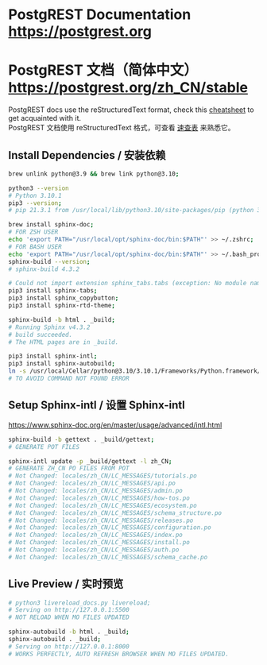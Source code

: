 # PostgREST Documentation https://postgrest.org
# PostgREST 文档（简体中文） https://postgrest.org/zh_CN/stable

PostgREST docs use the reStructuredText format, check this [cheatsheet](https://github.com/ralsina/rst-cheatsheet/blob/master/rst-cheatsheet.rst) to get acquainted with it.
<br />
PostgREST 文档使用 reStructuredText 格式，可查看 [速查表](https://github.com/ralsina/rst-cheatsheet/blob/master/rst-cheatsheet.rst) 来熟悉它。

## Install Dependencies / 安装依赖
```bash
brew unlink python@3.9 && brew link python@3.10;

python3 --version
# Python 3.10.1
pip3 --version;
# pip 21.3.1 from /usr/local/lib/python3.10/site-packages/pip (python 3.10)

brew install sphinx-doc;
# FOR ZSH USER
echo 'export PATH="/usr/local/opt/sphinx-doc/bin:$PATH"' >> ~/.zshrc;
# FOR BASH USER
echo 'export PATH="/usr/local/opt/sphinx-doc/bin:$PATH"' >> ~/.bash_profile;
sphinx-build --version;
# sphinx-build 4.3.2

# Could not import extension sphinx_tabs.tabs (exception: No module named 'sphinx_tabs')
pip3 install sphinx-tabs;
pip3 install sphinx_copybutton;
pip3 install sphinx-rtd-theme;

sphinx-build -b html . _build;
# Running Sphinx v4.3.2
# build succeeded.
# The HTML pages are in _build.

pip3 install sphinx-intl;
pip3 install sphinx-autobuild;
ln -s /usr/local/Cellar/python@3.10/3.10.1/Frameworks/Python.framework/Versions/3.10/bin/sphinx-autobuild /usr/local/bin/sphinx-autobuild;
# TO AVOID COMMAND NOT FOUND ERROR
```

## Setup Sphinx-intl / 设置 Sphinx-intl
https://www.sphinx-doc.org/en/master/usage/advanced/intl.html
```bash
sphinx-build -b gettext . _build/gettext;
# GENERATE POT FILES

sphinx-intl update -p _build/gettext -l zh_CN;
# GENERATE ZH_CN PO FILES FROM POT
# Not Changed: locales/zh_CN/LC_MESSAGES/tutorials.po
# Not Changed: locales/zh_CN/LC_MESSAGES/api.po
# Not Changed: locales/zh_CN/LC_MESSAGES/admin.po
# Not Changed: locales/zh_CN/LC_MESSAGES/how-tos.po
# Not Changed: locales/zh_CN/LC_MESSAGES/ecosystem.po
# Not Changed: locales/zh_CN/LC_MESSAGES/schema_structure.po
# Not Changed: locales/zh_CN/LC_MESSAGES/releases.po
# Not Changed: locales/zh_CN/LC_MESSAGES/configuration.po
# Not Changed: locales/zh_CN/LC_MESSAGES/index.po
# Not Changed: locales/zh_CN/LC_MESSAGES/install.po
# Not Changed: locales/zh_CN/LC_MESSAGES/auth.po
# Not Changed: locales/zh_CN/LC_MESSAGES/schema_cache.po
```
## Live Preview / 实时预览
```bash
# python3 livereload_docs.py livereload;
# Serving on http://127.0.0.1:5500
# NOT RELOAD WHEN MO FILES UPDATED

sphinx-autobuild -b html . _build;
sphinx-autobuild . _build;
# Serving on http://127.0.0.1:8000
# WORKS PERFECTLY, AUTO REFRESH BROWSER WHEN MO FILES UPDATED.
```
